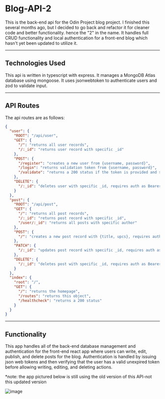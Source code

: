# Blog-API-2

This is the back-end api for the Odin Project blog project. I finished this several months ago, but I decided to go back and refactor it for cleaner code and better functionality. hence the "2" in the name. It handles full CRUD functionality and local authentication for a front-end blog which hasn't yet been updated to utilize it.

---

## Technologies Used

This api is written in typescript with express. It manages a MongoDB Atlas database using mongoose. It uses jsonwebtoken to authenticate users and zod to validate input.

---

## API Routes

The api routes are as follows:

```json
{
  "user": {
    "ROOT": "/api/user",
    "GET": {
      "/": "returns all user records",
      "/:_id": "returns user record with specific _id"
    },
    "POST": {
      "/register": "creates a new user from {username, password}",
      "/login": "returns validation token from {username, password}",
      "/validate": "returns a 200 status if the token is provided and still valid"
    },
    "DELETE": {
      "/:_id": "deletes user with specific _id, requires auth as Bearer token"
    }
  },
  "post": {
    "ROOT": "/api/post",
    "GET": {
      "/": "returns all post records",
      "/:_id": "returns post record with specific _id",
      "/user/:_id": "returns all posts with specific author"
    },
    "POST": {
      "/": "creates a new post record with {title, upcs}, requires auth as Bearer token"
    },
    "PATCH": {
      "/:_id": "updates post record with specific _id, requires auth as Bearer token"
    },
    "DELETE": {
      "/:_id": "deletes post with specific _id, requires auth as Bearer token"
    }
  },
  "index": {
    "root": "/",
    "GET": {
      "/": "returns the homepage",
      "/routes": "returns this object",
      "/healthcheck": "returns a 200 status"
    }
  }
}
```

---

## Functionality

This app handles all of the back-end database management and authentication for the front-end react app where users can write, edit, publish, and delete posts for the blog. Authentication is handled by issuing json web tokens and then verifying that the user has a valid unexpired token before allowing writing, editing, and deleting actions. 

*note: the app pictured below is still using the old version of this API-not this updated version

![image](https://user-images.githubusercontent.com/30156468/167709749-baf6b890-6e25-4150-b88f-840ddd2f01e5.png)
